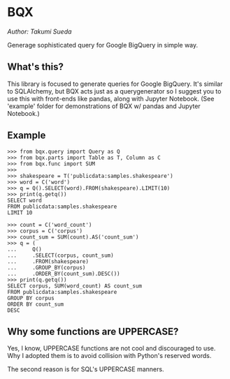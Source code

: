 BQX
=====
*Author: Takumi Sueda*

Generage sophisticated query for Google BigQuery in simple way.


## What's this?
This library is focused to generate queries for Google BigQuery.
It's similar to SQLAlchemy, but BQX acts just as a querygenerator
so I suggest you to use this with front-ends like pandas,
along with Jupyter Notebook. (See 'example' folder for demonstrations
of BQX w/ pandas and Jupyter Notebook.)

## Example
    >>> from bqx.query import Query as Q
    >>> from bqx.parts import Table as T, Column as C
    >>> from bqx.func import SUM
    >>>
    >>> shakespeare = T('publicdata:samples.shakespeare')
    >>> word = C('word')
    >>> q = Q().SELECT(word).FROM(shakespeare).LIMIT(10)
    >>> print(q.getq())
    SELECT word
    FROM publicdata:samples.shakespeare
    LIMIT 10

    >>> count = C('word_count')
    >>> corpus = C('corpus')
    >>> count_sum = SUM(count).AS('count_sum')
    >>> q = (
    ...     Q()
    ...     .SELECT(corpus, count_sum)
    ...     .FROM(shakespeare)
    ...     .GROUP_BY(corpus)
    ...     .ORDER_BY(count_sum).DESC())
    >>> print(q.getq())
    SELECT corpus, SUM(word_count) AS count_sum
    FROM publicdata:samples.shakespeare
    GROUP BY corpus
    ORDER BY count_sum
    DESC

## Why some functions are UPPERCASE?
Yes, I know, UPPERCASE functions are not cool and discouraged to use.
Why I adopted them is to avoid collision with Python's reserved words.

The second reason is for SQL's UPPERCASE manners.

